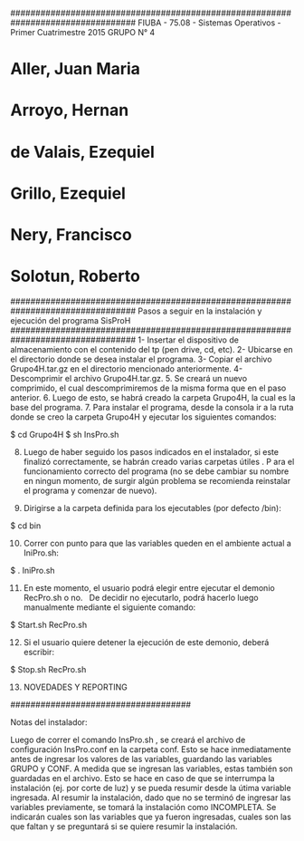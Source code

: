 #################################################################################
FIUBA - 75.08 - Sistemas Operativos - Primer Cuatrimestre 2015
GRUPO N° 4
# Aller, Juan Maria
# Arroyo, Hernan
# de Valais, Ezequiel
# Grillo, Ezequiel
# Nery, Francisco
# Solotun, Roberto 
#################################################################################
Pasos a seguir en la instalación y ejecución del programa SisProH
#################################################################################
1- Insertar el dispositivo de almacenamiento con el contenido del tp (pen drive, cd, etc).
2- Ubicarse en el directorio donde se desea instalar el programa.
3- Copiar el archivo Grupo4H.tar.gz en el directorio mencionado anteriormente.
4- Descomprimir el archivo Grupo4H.tar.gz. 
5. Se creará un nuevo comprimido, el cual descomprimiremos de la misma forma que en el paso anterior.
6. Luego de esto, se habrá creado la carpeta Grupo4H, la cual es la base del programa.
7. Para instalar el programa, desde la consola ir a la ruta donde se creo la carpeta Grupo4H y ejecutar los siguientes comandos:

$ cd Grupo4H
$ sh InsPro.sh

8. Luego de haber seguido los pasos indicados en el instalador, si este finalizó correctamente, se habrán creado varias carpetas útiles . P
ara el funcionamiento correcto del programa (no se debe cambiar su nombre en ningun momento, de surgir algún problema se recomienda
 reinstalar el programa y comenzar de nuevo).

9. Dirigirse a la carpeta definida para los ejecutables (por defecto /bin):

$ cd bin

10. Correr con punto para que las variables queden en el ambiente actual a IniPro.sh:

$ . IniPro.sh

11. En este momento, el usuario podrá elegir entre ejecutar el demonio RecPro.sh o no.   De decidir no ejecutarlo, podrá hacerlo luego manualmente mediante el siguiente comando:

$ Start.sh RecPro.sh

12. Si el usuario quiere detener la ejecución de este demonio, deberá escribir:

$ Stop.sh RecPro.sh

13. NOVEDADES Y REPORTING




####################################

Notas del instalador:

Luego de correr el comando InsPro.sh , se creará el archivo de configuración InsPro.conf en la carpeta conf. Esto se hace inmediatamente antes de ingresar los valores de las variables, guardando las variables GRUPO y CONF. A medida que se ingresan las variables, estas también son guardadas en el archivo. Esto se hace en caso de que se interrumpa la instalación (ej. por corte de luz) y se pueda resumir desde la útima variable ingresada.
Al resumir la instalación, dado que no se terminó de ingresar las variables previamente, se tomará la instalación como INCOMPLETA. Se indicarán cuales son las variables que ya fueron ingresadas, cuales son las que faltan y se preguntará si se quiere resumir la instalación.   
